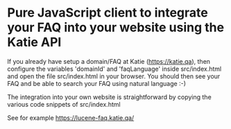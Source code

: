 # Pure JavaScript client to integrate your FAQ into your website using the Katie API

If you already have setup a domain/FAQ at Katie (https://katie.qa), then configure the variables 'domainId' and 'faqLanguage' inside src/index.html and open the file src/index.html in your browser. You should then see your FAQ and be able to search your FAQ using natural language :-)

The integration into your own website is straightforward by copying the various code snippets of src/index.html

See for example https://lucene-faq.katie.qa/

